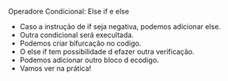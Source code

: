
Operadore Condicional: Else if e else

- Caso a instrução de if seja negativa, podemos adicionar else.
- Outra condicional será execultada.
- Podemos criar bifurcação no codigo.
- O else if  tem possibilidade d efazer outra verificação.
- Podemos adicionar outro bloco d ecodigo.
- Vamos ver na prática!

